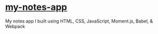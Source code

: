# [my-notes-app](madrnotesapp.netlify.app)
My notes app I built using HTML, CSS, JavaScript, Moment.js, Babel, & Webpack
